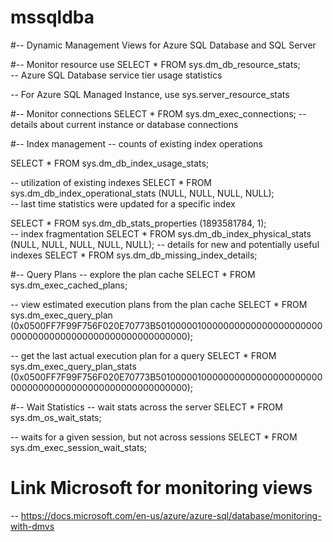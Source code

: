 # mssqldba

#-- Dynamic Management Views for Azure SQL Database and SQL Server

#-- Monitor resource use
SELECT * FROM sys.dm_db_resource_stats;				
-- Azure SQL Database service tier usage statistics
													
-- For Azure SQL Managed Instance, use sys.server_resource_stats

#-- Monitor connections
SELECT * FROM sys.dm_exec_connections;				-- details about current instance or database connections


#-- Index management
-- counts of existing index operations

SELECT * FROM sys.dm_db_index_usage_stats;			

-- utilization of existing indexes
SELECT * FROM sys.dm_db_index_operational_stats 
						(NULL, NULL, NULL, NULL);	
-- last time statistics were updated for a specific index

SELECT * FROM sys.dm_db_stats_properties 
						(1893581784, 1);	
-- index fragmentation
SELECT * FROM sys.dm_db_index_physical_stats
					(NULL, NULL, NULL, NULL, NULL);	
-- details for new and potentially useful indexes 
SELECT * FROM sys.dm_db_missing_index_details;		


#-- Query Plans
-- explore the plan cache
SELECT * FROM sys.dm_exec_cached_plans;				

-- view estimated execution plans from the plan cache
SELECT * FROM sys.dm_exec_query_plan
	(0x0500FF7F99F756F020E70773B501000001000000000000000000000000000000000000000000000000000000);

-- get the last actual execution plan for a query
SELECT * FROM sys.dm_exec_query_plan_stats
	(0x0500FF7F99F756F020E70773B501000001000000000000000000000000000000000000000000000000000000);
													
													

#-- Wait Statistics
-- wait stats across the server
SELECT * FROM sys.dm_os_wait_stats;					

-- waits for a given session, but not across sessions
SELECT * FROM sys.dm_exec_session_wait_stats;		

# Link Microsoft for monitoring views
 -- https://docs.microsoft.com/en-us/azure/azure-sql/database/monitoring-with-dmvs
 
